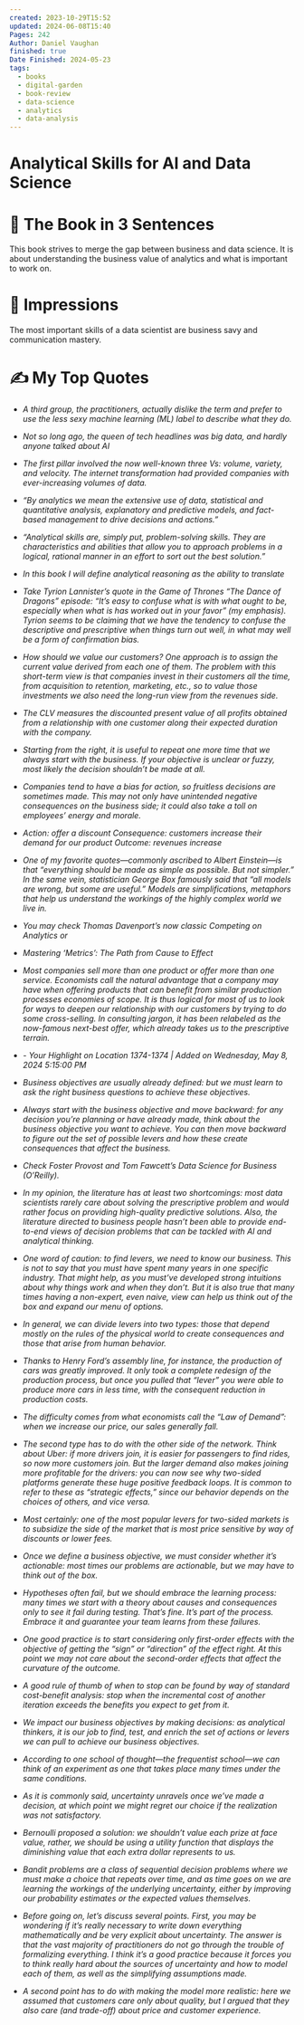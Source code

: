 ```yaml
---
created: 2023-10-29T15:52
updated: 2024-06-08T15:40
Pages: 242
Author: Daniel Vaughan
finished: true
Date Finished: 2024-05-23
tags:
  - books
  - digital-garden
  - book-review
  - data-science
  - analytics
  - data-analysis
---
```

# Analytical Skills for AI and Data Science


# 🚀 The Book in 3 Sentences
This book strives to merge the gap between business and data science. It is about understanding the business value of analytics and what is important to work on. 

# 🎨 Impressions
The most important skills of a data scientist are business savy and communication mastery. 


# ✍️ My Top  Quotes
- *A third group, the practitioners, actually dislike the term and prefer to use the less sexy machine learning (ML) label to describe what they do.* 
 
- *Not so long ago, the queen of tech headlines was big data, and hardly anyone talked about AI* 
 
- *The first pillar involved the now well-known three Vs: volume, variety, and velocity. The internet transformation had provided companies with ever-increasing volumes of data.* 
 
- *“By analytics we mean the extensive use of data, statistical and quantitative analysis, explanatory and predictive models, and fact-based management to drive decisions and actions.”* 
 
- *“Analytical skills are, simply put, problem-solving skills. They are characteristics and abilities that allow you to approach problems in a logical, rational manner in an effort to sort out the best solution.”* 
 
- *In this book I will define analytical reasoning as the ability to translate* 
 
- *Take Tyrion Lannister’s quote in the Game of Thrones “The Dance of Dragons” episode: “It’s easy to confuse what is with what ought to be, especially when what is has worked out in your favor” (my emphasis). Tyrion seems to be claiming that we have the tendency to confuse the descriptive and prescriptive when things turn out well, in what may well be a form of confirmation bias.* 
 
- *How should we value our customers? One approach is to assign the current value derived from each one of them. The problem with this short-term view is that companies invest in their customers all the time, from acquisition to retention, marketing, etc., so to value those investments we also need the long-run view from the revenues side.* 
 
- *The CLV measures the discounted present value of all profits obtained from a relationship with one customer along their expected duration with the company.* 
 
- *Starting from the right, it is useful to repeat one more time that we always start with the business. If your objective is unclear or fuzzy, most likely the decision shouldn’t be made at all.* 
 
- *Companies tend to have a bias for action, so fruitless decisions are sometimes made. This may not only have unintended negative consequences on the business side; it could also take a toll on employees’ energy and morale.* 
 
- *Action: offer a discount Consequence: customers increase their demand for our product Outcome: revenues increase* 
 
- *One of my favorite quotes—commonly ascribed to Albert Einstein—is that “everything should be made as simple as possible. But not simpler.” In the same vein, statistician George Box famously said that “all models are wrong, but some are useful.” Models are simplifications, metaphors that help us understand the workings of the highly complex world we live in.* 
 
- *You may check Thomas Davenport’s now classic Competing on Analytics or* 
 
- *Mastering ‘Metrics’: The Path from Cause to Effect* 
 
- *Most companies sell more than one product or offer more than one service. Economists call the natural advantage that a company may have when offering products that can benefit from similar production processes economies of scope. It is thus logical for most of us to look for ways to deepen our relationship with our customers by trying to do some cross-selling. In consulting jargon, it has been relabeled as the now-famous next-best offer, which already takes us to the prescriptive terrain.* 
 
- *- Your Highlight on Location 1374-1374 | Added on Wednesday, May 8, 2024 5:15:00 PM* 
 
- *Business objectives are usually already defined: but we must learn to ask the right business questions to achieve these objectives.* 
 
- *Always start with the business objective and move backward: for any decision you’re planning or have already made, think about the business objective you want to achieve. You can then move backward to figure out the set of possible levers and how these create consequences that affect the business.* 
 
- *Check Foster Provost and Tom Fawcett’s Data Science for Business (O’Reilly).* 
 
- *In my opinion, the literature has at least two shortcomings: most data scientists rarely care about solving the prescriptive problem and would rather focus on providing high-quality predictive solutions. Also, the literature directed to business people hasn’t been able to provide end-to-end views of decision problems that can be tackled with AI and analytical thinking.* 
 
- *One word of caution: to find levers, we need to know our business. This is not to say that you must have spent many years in one specific industry. That might help, as you must’ve developed strong intuitions about why things work and when they don’t. But it is also true that many times having a non-expert, even naive, view can help us think out of the box and expand our menu of options.* 
 
- *In general, we can divide levers into two types: those that depend mostly on the rules of the physical world to create consequences and those that arise from human behavior.* 
 
- *Thanks to Henry Ford’s assembly line, for instance, the production of cars was greatly improved. It only took a complete redesign of the production process, but once you pulled that “lever” you were able to produce more cars in less time, with the consequent reduction in production costs.* 
 
- *The difficulty comes from what economists call the “Law of Demand”: when we increase our price, our sales generally fall.* 
 
- *The second type has to do with the other side of the network. Think about Uber: if more drivers join, it is easier for passengers to find rides, so now more customers join. But the larger demand also makes joining more profitable for the drivers: you can now see why two-sided platforms generate these huge positive feedback loops. It is common to refer to these as “strategic effects,” since our behavior depends on the choices of others, and vice versa.* 
 
- *Most certainly: one of the most popular levers for two-sided markets is to subsidize the side of the market that is most price sensitive by way of discounts or lower fees.* 
 
- *Once we define a business objective, we must consider whether it’s actionable: most times our problems are actionable, but we may have to think out of the box.* 
 
- *Hypotheses often fail, but we should embrace the learning process: many times we start with a theory about causes and consequences only to see it fail during testing. That’s fine. It’s part of the process. Embrace it and guarantee your team learns from these failures.* 
 
- *One good practice is to start considering only first-order effects with the objective of getting the “sign” or “direction” of the effect right. At this point we may not care about the second-order effects that affect the curvature of the outcome.* 
 
- *A good rule of thumb of when to stop can be found by way of standard cost-benefit analysis: stop when the incremental cost of another iteration exceeds the benefits you expect to get from it.* 
 
- *We impact our business objectives by making decisions: as analytical thinkers, it is our job to find, test, and enrich the set of actions or levers we can pull to achieve our business objectives.* 
 
- *According to one school of thought—the frequentist school—we can think of an experiment as one that takes place many times under the same conditions.* 
 
- *As it is commonly said, uncertainty unravels once we’ve made a decision, at which point we might regret our choice if the realization was not satisfactory.* 
 
- *Bernoulli proposed a solution: we shouldn’t value each prize at face value, rather, we should be using a utility function that displays the diminishing value that each extra dollar represents to us.* 
 
- *Bandit problems are a class of sequential decision problems where we must make a choice that repeats over time, and as time goes on we are learning the workings of the underlying uncertainty, either by improving our probability estimates or the expected values themselves.* 
 
- *Before going on, let’s discuss several points. First, you may be wondering if it’s really necessary to write down everything mathematically and be very explicit about uncertainty. The answer is that the vast majority of practitioners do not go through the trouble of formalizing everything. I think it’s a good practice because it forces you to think really hard about the sources of uncertainty and how to model each of them, as well as the simplifying assumptions made.* 
 
- *A second point has to do with making the model more realistic: here we assumed that customers care only about quality, but I argued that they also care (and trade-off) about price and customer experience.* 
 

